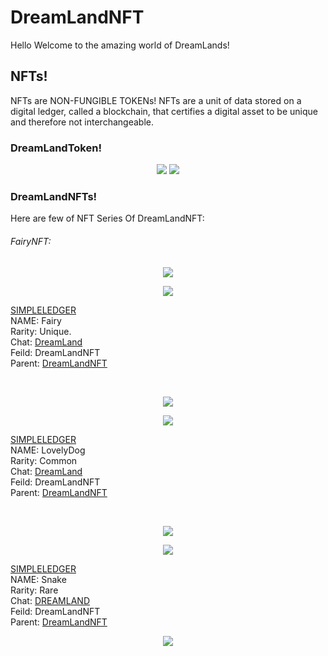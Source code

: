 # DreamLandNFT
Hello Welcome to the amazing world of DreamLands!

## NFTs!
NFTs are NON-FUNGIBLE TOKENs!
NFTs are a unit of data stored on a digital ledger, called a blockchain, that certifies a digital asset to be unique and therefore not interchangeable.


### DreamLandToken!

<p align="center">
  <img src="https://telegra.ph/file/422cc3db1426679d87a20.jpg">
  <a href="https://t.me/DreamsLandChat" alt="Telegram!"> <img src="https://aleen42.github.io/badges/src/telegram.svg" /> </a>
</p>


### DreamLandNFTs!

Here are few of NFT Series Of DreamLandNFT:

###### FairyNFT:

<p align="center">
  <img src="https://telegra.ph/file/13a73e24e8e2a988d280c.jpg">
</p>

<p align="center">
<a href="https://simpleledger.info/#token/675b577e6b03ea50fe399cd2d57389657eae5f12f45aac737e85804f587ac77b" alt="SIMPLELEDGER"> <img  src="https://img.shields.io/badge/%F0%9F%92%A1-SIMPLE%20LEDGER%20NFT-9cf" /> </a>
</p>

[SIMPLELEDGER](https://simpleledger.info/#token/675b577e6b03ea50fe399cd2d57389657eae5f12f45aac737e85804f587ac77b)<br>
NAME: Fairy<br>
Rarity: Unique.<br>
Chat: [DreamLand](https://t.me/DreamsLandChat)<br>
Feild: DreamLandNFT<br>
Parent: [DreamLandNFT](https://simpleledger.info/token/66f918c844a68e213c406dfa149c15b76342ee21c5fd47d320b65117a1246938)

<br>

<p align="center">
  <img src="https://telegra.ph/file/194c2cfd21bf3aacb186f.jpg">
</p>

<p align="center">
<a href="https://simpleledger.info/#token/d2b4a0b4aed43d3317fc61bd7512a605ad28fa034a40a4877b44858078ad69fb" alt="SIMPLELEDGER"> <img src="https://img.shields.io/badge/%F0%9F%92%A1-SIMPLE%20LEDGER%20NFT-9cf" /> </a>
</p>

[SIMPLELEDGER]()<br>
NAME: LovelyDog<br>
Rarity: Common<br>
Chat: [DreamLand](https://t.me/DreamsLandChat)<br>
Feild: DreamLandNFT<br>
Parent: [DreamLandNFT](https://simpleledger.info/token/66f918c844a68e213c406dfa149c15b76342ee21c5fd47d320b65117a1246938)<br>

<br>

<p align="center">
  <img src="https://telegra.ph/file/0f37c7fd47dfe76d62fb9.jpg">
</p>

<p align="center">
  <a href="https://simpleledger.info/#token/56ebb4a2092f4899c40f2541a8ff57397381a6bc8276f1f13270ab0162f8f141" alt="SIMPLELEDGER"> <img src="https://img.shields.io/badge/%F0%9F%92%A1-SIMPLE%20LEDGER%20NFT-9cf" /> </a>
</p>

[SIMPLELEDGER]()<br>
NAME: Snake<br>
Rarity: Rare<br>
Chat: [DREAMLAND](https://t.me/DreamsLandChat)<br>
Feild: DreamLandNFT<br>
Parent: [DreamLandNFT](https://simpleledger.info/#token/66f918c844a68e213c406dfa149c15b76342ee21c5fd47d320b65117a1246938)<br>

<p align="center">
  <img src="https://telegra.ph/file/b988228ed6ea2c283d17e.jpg">
</p>
